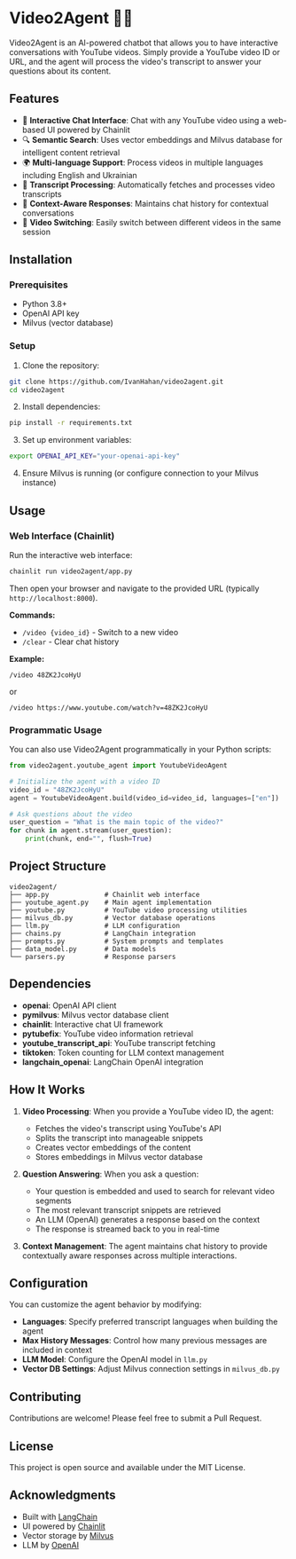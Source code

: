 # Video2Agent 🎥🤖

Video2Agent is an AI-powered chatbot that allows you to have interactive conversations with YouTube videos. Simply provide a YouTube video ID or URL, and the agent will process the video's transcript to answer your questions about its content.

## Features

- 💬 **Interactive Chat Interface**: Chat with any YouTube video using a web-based UI powered by Chainlit
- 🔍 **Semantic Search**: Uses vector embeddings and Milvus database for intelligent content retrieval
- 🌍 **Multi-language Support**: Process videos in multiple languages including English and Ukrainian
- 📝 **Transcript Processing**: Automatically fetches and processes video transcripts
- 🧠 **Context-Aware Responses**: Maintains chat history for contextual conversations
- 🔄 **Video Switching**: Easily switch between different videos in the same session

## Installation

### Prerequisites

- Python 3.8+
- OpenAI API key
- Milvus (vector database)

### Setup

1. Clone the repository:
```bash
git clone https://github.com/IvanHahan/video2agent.git
cd video2agent
```

2. Install dependencies:
```bash
pip install -r requirements.txt
```

3. Set up environment variables:
```bash
export OPENAI_API_KEY="your-openai-api-key"
```

4. Ensure Milvus is running (or configure connection to your Milvus instance)

## Usage

### Web Interface (Chainlit)

Run the interactive web interface:

```bash
chainlit run video2agent/app.py
```

Then open your browser and navigate to the provided URL (typically `http://localhost:8000`).

**Commands:**
- `/video {video_id}` - Switch to a new video
- `/clear` - Clear chat history

**Example:**
```
/video 48ZK2JcoHyU
```
or
```
/video https://www.youtube.com/watch?v=48ZK2JcoHyU
```

### Programmatic Usage

You can also use Video2Agent programmatically in your Python scripts:

```python
from video2agent.youtube_agent import YoutubeVideoAgent

# Initialize the agent with a video ID
video_id = "48ZK2JcoHyU"
agent = YoutubeVideoAgent.build(video_id=video_id, languages=["en"])

# Ask questions about the video
user_question = "What is the main topic of the video?"
for chunk in agent.stream(user_question):
    print(chunk, end="", flush=True)
```

## Project Structure

```
video2agent/
├── app.py              # Chainlit web interface
├── youtube_agent.py    # Main agent implementation
├── youtube.py          # YouTube video processing utilities
├── milvus_db.py        # Vector database operations
├── llm.py              # LLM configuration
├── chains.py           # LangChain integration
├── prompts.py          # System prompts and templates
├── data_model.py       # Data models
└── parsers.py          # Response parsers
```

## Dependencies

- **openai**: OpenAI API client
- **pymilvus**: Milvus vector database client
- **chainlit**: Interactive chat UI framework
- **pytubefix**: YouTube video information retrieval
- **youtube_transcript_api**: YouTube transcript fetching
- **tiktoken**: Token counting for LLM context management
- **langchain_openai**: LangChain OpenAI integration

## How It Works

1. **Video Processing**: When you provide a YouTube video ID, the agent:
   - Fetches the video's transcript using YouTube's API
   - Splits the transcript into manageable snippets
   - Creates vector embeddings of the content
   - Stores embeddings in Milvus vector database

2. **Question Answering**: When you ask a question:
   - Your question is embedded and used to search for relevant video segments
   - The most relevant transcript snippets are retrieved
   - An LLM (OpenAI) generates a response based on the context
   - The response is streamed back to you in real-time

3. **Context Management**: The agent maintains chat history to provide contextually aware responses across multiple interactions.

## Configuration

You can customize the agent behavior by modifying:
- **Languages**: Specify preferred transcript languages when building the agent
- **Max History Messages**: Control how many previous messages are included in context
- **LLM Model**: Configure the OpenAI model in `llm.py`
- **Vector DB Settings**: Adjust Milvus connection settings in `milvus_db.py`

## Contributing

Contributions are welcome! Please feel free to submit a Pull Request.

## License

This project is open source and available under the MIT License.

## Acknowledgments

- Built with [LangChain](https://github.com/langchain-ai/langchain)
- UI powered by [Chainlit](https://github.com/Chainlit/chainlit)
- Vector storage by [Milvus](https://milvus.io/)
- LLM by [OpenAI](https://openai.com/)
